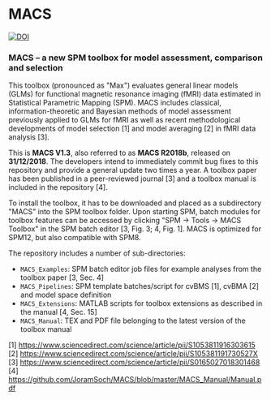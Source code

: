 # MACS

<a href="https://doi.org/10.5281/zenodo.2529423"><img src="https://zenodo.org/badge/DOI/10.5281/zenodo.2529423.svg" alt="DOI"></a>

<h3>MACS – a new SPM toolbox for model assessment, comparison and selection</h3>

This toolbox (pronounced as "Max") evaluates general linear models (GLMs) for functional magnetic resonance imaging (fMRI) data estimated in Statistical Parametric Mapping (SPM). MACS includes classical, information-theoretic and Bayesian methods of model assessment previously applied to GLMs for fMRI as well as recent methodological developments of model selection [1] and model averaging [2] in fMRI data analysis [3].

This is <b>MACS V1.3</b>, also referred to as <b>MACS R2018b</b>, released on <b>31/12/2018</b>. The developers intend to immediately commit bug fixes to this repository and provide a general update two times a year. A toolbox paper has been published in a peer-reviewed journal [3] and a toolbox manual is included in the repository [4].

To install the toolbox, it has to be downloaded and placed as a subdirectory "MACS" into the SPM toolbox folder. Upon starting SPM, batch modules for toolbox features can be accessed by clicking "SPM -> Tools -> MACS Toolbox" in the SPM batch editor [3, Fig. 3; 4, Fig. 1]. MACS is optimized for SPM12, but also compatible with SPM8.

The repository includes a number of sub-directories:
- `MACS_Examples`: SPM batch editor job files for example analyses from the toolbox paper [3, Sec. 4]
- `MACS_Pipelines`: SPM template batches/script for cvBMS [1], cvBMA [2] and model space definition
- `MACS_Extensions`: MATLAB scripts for toolbox extensions as described in the manual [4, Sec. 15]
- `MACS_Manual`: TEX and PDF file belonging to the latest version of the toolbox manual

[1] https://www.sciencedirect.com/science/article/pii/S1053811916303615 <br>
[2] https://www.sciencedirect.com/science/article/pii/S105381191730527X <br>
[3] https://www.sciencedirect.com/science/article/pii/S0165027018301468 <br>
[4] https://github.com/JoramSoch/MACS/blob/master/MACS_Manual/Manual.pdf <br>
